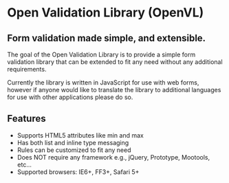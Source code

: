 Open Validation Library (OpenVL)
================================
Form validation made simple, and extensible.
-------------------------------------------
The goal of the Open Validation Library is to provide a simple form validation library that can be extended to fit any need without any additional requirements.

Currently the library is written in JavaScript for use with web forms, however if anyone would like to translate the library to additional languages for use with other applications please do so.

Features
--------
* Supports HTML5 attributes like min and max
* Has both list and inline type messaging
* Rules can be customized to fit any need
* Does NOT require any framework e.g., jQuery, Prototype, Mootools, etc...
* Supported browsers: IE6+, FF3+, Safari 5+